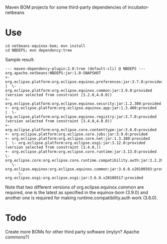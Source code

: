 Maven BOM projects for some third-party dependencies of incubator-netbeans

# Use

    cd netbeans-equinox-bom; mvn install
    cd NBDEPS; mvn dependency:tree

Sample result:

    --- maven-dependency-plugin:2.8:tree (default-cli) @ NBDEPS ---
    org.apache.netbeans:NBDEPS:jar:1.0-SNAPSHOT
    +- org.eclipse.platform:org.eclipse.equinox.preferences:jar:3.7.0:provided
    |  \- org.eclipse.platform:org.eclipse.equinox.common:jar:3.9.0:provided (version selected from constraint [3.2.0,4.0.0))
    +- org.eclipse.platform:org.eclipse.equinox.security:jar:1.2.300:provided
    +- org.eclipse.platform:org.eclipse.equinox.app:jar:1.3.400:provided
    |  \- org.eclipse.platform:org.eclipse.equinox.registry:jar:3.7.0:provided (version selected from constraint [3.4.0,4.0.0))
    +- org.eclipse.platform:org.eclipse.core.contenttype:jar:3.6.0:provided
    +- org.eclipse.platform:org.eclipse.core.jobs:jar:3.9.0:provided
    +- org.eclipse.platform:org.eclipse.core.net:jar:1.3.100:provided
    |  \- org.eclipse.platform:org.eclipse.osgi:jar:3.12.0:provided (version selected from constraint [3.4.0,))
    +- org.eclipse.platform:org.eclipse.core.runtime:jar:3.13.0:provided
    \- org.eclipse.core:org.eclipse.core.runtime.compatibility.auth:jar:3.2.200.v20100517:provided
       \- org.eclipse.equinox:org.eclipse.equinox.common:jar:3.6.0.v20100503:provided
          \- org.eclipse.osgi:org.eclipse.osgi:jar:3.6.0.v20100517:provided


Note that two different versions of org.eclipse.equinox.common are required, one is the latest as specified in the equinox-bom (3.9.0) and another one is required for making runtime.compatibility.auth work (3.6.0).

# Todo

Create more BOMs for other third party software (mylyn? Apache commons?)

